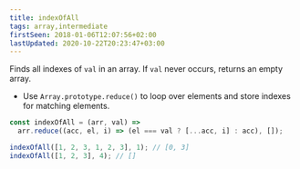 ```yaml
---
title: indexOfAll
tags: array,intermediate
firstSeen: 2018-01-06T12:07:56+02:00
lastUpdated: 2020-10-22T20:23:47+03:00
---
```


Finds all indexes of `val` in an array.
If `val` never occurs, returns an empty array.

- Use `Array.prototype.reduce()` to loop over elements and store indexes for matching elements.

```js
const indexOfAll = (arr, val) =>
  arr.reduce((acc, el, i) => (el === val ? [...acc, i] : acc), []);
```

```js
indexOfAll([1, 2, 3, 1, 2, 3], 1); // [0, 3]
indexOfAll([1, 2, 3], 4); // []
```

